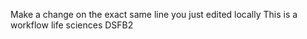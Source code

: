 Make a change on the exact same line you just edited locally
This is a workflow life sciences DSFB2
